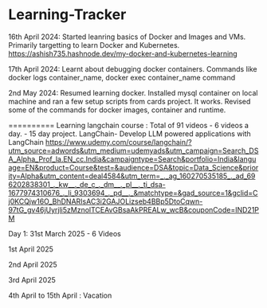 # Learning-Tracker
16th April 2024:  Started leanring basics of Docker and Images and VMs. Primarily targetting to learn Docker and Kubernetes.
https://ashish735.hashnode.dev/my-docker-and-kubernetes-learning

17th April 2024: Learnt about debugging docker containers. Commands like docker logs container_name, docker exec container_name command

2nd May 2024: Resumed learning docker. Installed mysql container on local machine and ran a few setup scripts from cards project. It works. Revised some of the commands for docker images, container and runtime.

========== Learning langchain course :  Total of 91 videos - 6 videos a day. - 15 day project.
LangChain- Develop LLM powered applications with LangChain
https://www.udemy.com/course/langchain/?utm_source=adwords&utm_medium=udemyads&utm_campaign=Search_DSA_Alpha_Prof_la.EN_cc.India&campaigntype=Search&portfolio=India&language=EN&product=Course&test=&audience=DSA&topic=Data_Science&priority=Alpha&utm_content=deal4584&utm_term=_._ag_160270535185_._ad_696202838301_._kw__._de_c_._dm__._pl__._ti_dsa-1677974310676_._li_9303694_._pd__._&matchtype=&gad_source=1&gclid=Cj0KCQjw16O_BhDNARIsAC3i2GAJOLizseb4BBp5DtoCqwn-97tG_gv46jUyrjli5zMznolTCEAvGBsaAkPREALw_wcB&couponCode=IND21PM


Day 1: 31st March 2025 - 6 Videos

1st April 2025

2nd April 2025

3rd April 2025

4th April to 15th April :  Vacation
